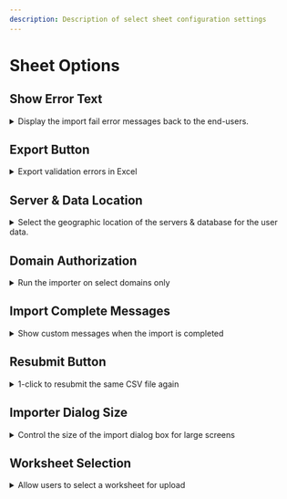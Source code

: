 ```yaml
---
description: Description of select sheet configuration settings
---
```


# Sheet Options

## Show Error Text

<details>

<summary>Display the import fail error messages back to the end-users.</summary>

<img src="../.gitbook/assets/error option.jpg" alt="" data-size="original">

To see the errors, the users will have to click the 'See Errors' button on the import complete screen.

<img src="../.gitbook/assets/errorlist.jpg" alt="" data-size="original">

</details>

## Export Button

<details>

<summary>Export validation errors in Excel</summary>

With this option, you can enable/disable the **Export** button on the verify data screen. Your users can export data to Excel while keeping the error highlighting and error messages. This helps to resolve the errors in the Excel sheet and quickly re-upload the file in CSVbox.

![](<../.gitbook/assets/Export settings.jpg>)

<img src="../.gitbook/assets/Export button.jpg" alt="" data-size="original">

![](../.gitbook/assets/Excel1.png)

</details>

## Server & Data Location

<details>

<summary>Select the geographic location of the servers &#x26; database for the user data.</summary>

Data residency refers to where the data is stored in a geographical location. The location is important usually for regulatory or policy reasons.

You have the option to select the storage location of the data uploaded by your users.

Go to **Edit Sheets** > **Options** > **Privacy & Security** section > Select the location from the dropdown.

<img src="../.gitbook/assets/locations.png" alt="" data-size="original">

The US is the default location. The other option is Europe (Germany.)

The data uploaded by the users will then pass through servers and get stored in the database situated in the selected location only.

Note, that you also have the option to not store the data at all.

The long-lived data about the import and the user files is not covered under the selected location. It mainly consists of supplementary log data helpful for troubleshooting and analyzing the import processes. This data does not include any original data from inside the user files.\
\
The image below shows how the data will flow if you select Europe as the data residency location.

<img src="../.gitbook/assets/data flow location (1).svg" alt="" data-size="original">

</details>

## Domain Authorization

<details>

<summary>Run the importer on select domains only</summary>

You can provide a list of authorized _domains/sub-domains_ for embedding the importer. The embedded importer will work on the whitelisted domains only.

Go to **Edit Sheets** > **Options** > **Authorized Domains** > Add the domain/subdomains

![](../.gitbook/assets/domains.jpg)

* If you do not whitelist any domain, then the importer embed will work on all the domains. This is the default configuration.
*   You can use the "\*" wildcard prefix to include any subdomain. A few examples:

    | Text              | Valid                        | Invalid                              |
    | ----------------- | ---------------------------- | ------------------------------------ |
    | exampleco.com     | exampleco.com                | www.exampleco.com, app.exampleco.com |
    | www.exampleco.com | www.exampleco.com            | exampleco.com, app.exampleco.com     |
    | app.exampleco.com | app.exampleco.com            | exampleco.com, www.exampleco.com     |
    | \*.exampleco.com  | all exampleco.com subdomains |                                      |

If a domain fails validation then the user will see the error screen as below:![](../.gitbook/assets/udo.jpg)

</details>

## Import Complete Messages

<details>

<summary>Show custom messages when the import is completed</summary>

You can show customized success or failure messages when the import is complete. <img src="../.gitbook/assets/custom messages.jpg" alt="" data-size="original">

The messages can be:

1. **Static** - Any fixed text as per your requirements.
2. **Dynamic** - Provide an API to fetch the message text in real-time. The importer will append metadata (`import_id`, `sheet_id`) to the API as query parameters. This will help determine the context and return relevant messages.

</details>

## Resubmit Button

<details>

<summary>1-click to resubmit the same CSV file again</summary>

With this option, you can show or hide the Resubmit button on the Import Success screen.

The Resubmit button triggers a new import pushing the same file with the same import configuration.

This is useful during testing and debugging. You don't have to upload the file, match columns and confirm data for importing the file. Simply click the Resubmit button and push the file to the same destination.

![](<../.gitbook/assets/resubmit button.jpg>)



</details>

## Importer Dialog Size

<details>

<summary>Control the size of the import dialog box for large screens</summary>

Based on your import data structure (# of columns) you can pick between two import dialog sizes:

1.  Medium

    <figure><img src="../.gitbook/assets/medium_screen.jpg" alt=""><figcaption><p>Medium size</p></figcaption></figure>
2.  Large

    <figure><img src="../.gitbook/assets/large_screen.jpg" alt=""><figcaption><p>Large size</p></figcaption></figure>

To change the size go to sheet settings > display > Importer Dialog Size

![](<../.gitbook/assets/select size.jpg>)

Note: The dialog size configuration will be applicable for large (desktop) screens only. For smaller screens the dialog will always occupy the entire screen.

</details>

## Worksheet Selection

<details>

<summary>Allow users to select a worksheet for upload</summary>

There can be a case where the uploaded Excel file contains multiple worksheets. You can allow the users to select a worksheet for upload.

To activate worksheet selection go to sheet settings > display > File Upload > Select '**Yes**' for **Allow Worksheet Selection** option.

<img src="../.gitbook/assets/multi selection.jpg" alt="" data-size="original">

If the **Allow Worksheet Selection** option is set to '**No**' then the first worksheet will be picked up by default.

</details>

